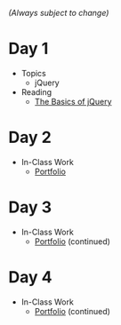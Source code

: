 _(Always subject to change)_

# Day 1
- Topics
  - jQuery
- Reading
  - [The Basics of jQuery](http://andreehansson.se/the-basics-of-jquery/)

# Day 2
- In-Class Work
  - [Portfolio](project-portfolio)

# Day 3
- In-Class Work
  - [Portfolio](project-portfolio) (continued)

# Day 4
- In-Class Work
  - [Portfolio](project-portfolio) (continued)
